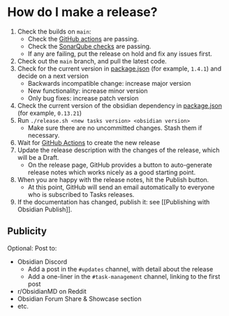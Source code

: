 # How do I make a release?

1. Check the builds on `main`:
    - Check the [GitHub actions](https://github.com/obsidian-tasks-group/obsidian-tasks/actions?query=branch%3Amain) are passing.
    - Check the [SonarQube checks](https://sonarcloud.io/summary/new_code?id=obsidian-tasks-group_obsidian-tasks&branch=main) are passing.
    - If any are failing, put the release on hold and fix any issues first.
1. Check out the `main` branch, and pull the latest code.
1. Check for the current version in [package.json](https://github.com/obsidian-tasks-group/obsidian-tasks/blob/main/package.json) (for example, `1.4.1`) and decide on a next version
    - Backwards incompatible change: increase major version
    - New functionality: increase minor version
    - Only bug fixes: increase patch version
1. Check the current version of the obsidian dependency in [package.json](https://github.com/obsidian-tasks-group/obsidian-tasks/blob/main/package.json) (for example, `0.13.21`)
1. Run `./release.sh <new tasks version> <obsidian version>`
    - Make sure there are no uncommitted changes. Stash them if necessary.
1. Wait for [GitHub Actions](https://github.com/obsidian-tasks-group/obsidian-tasks/actions/workflows/release.yml) to create the new release
1. Update the release description with the changes of the release, which will be a Draft.
    - On the release page, GitHub provides a button to auto-generate release notes which works nicely as a good starting point.
1. When you are happy with the release notes, hit the Publish button.
    - At this point, GitHub will send an email automatically to everyone who is subscribed to Tasks releases.
1. If the documentation has changed, publish it: see [[Publishing with Obsidian Publish]].

## Publicity

Optional: Post to:

- Obsidian Discord
  - Add a post in the `#updates` channel, with detail about the release
  - Add a one-liner in the `#task-management` channel, linking to the first post
- r/ObsidianMD on Reddit
- Obsidian Forum Share & Showcase section
- etc.
